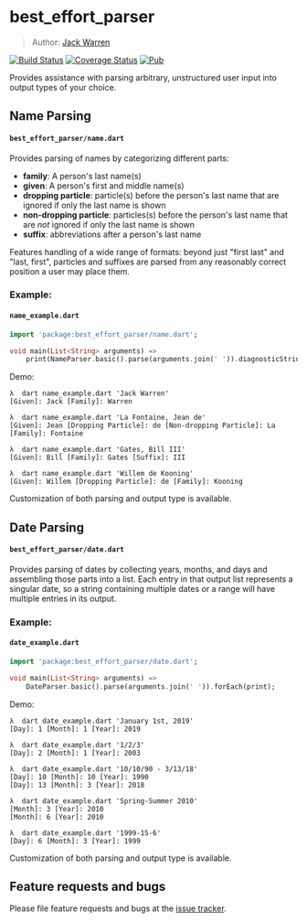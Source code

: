 # best_effort_parser

> Author: [Jack Warren][author site]

[![Build Status](https://travis-ci.com/jack-r-warren/best_effort_parser.svg?branch=master)](https://travis-ci.com/jack-r-warren/best_effort_parser) [![Coverage Status](https://coveralls.io/repos/github/jack-r-warren/best_effort_parser/badge.svg?branch=master)](https://coveralls.io/github/jack-r-warren/best_effort_parser?branch=master) [![Pub](https://img.shields.io/pub/v/best_effort_parser.svg)](https://pub.dartlang.org/packages/best_effort_parser)

Provides assistance with parsing arbitrary, unstructured user input into output types of your choice.

## Name Parsing
#### `best_effort_parser/name.dart`

Provides parsing of names by categorizing different parts:
- **family**: A person's last name(s)
- **given**: A person's first and middle name(s)
- **dropping particle**: particle(s) before the person's last name that are ignored if only the last name is shown
- **non-dropping particle**: particles(s) before the person's last name that are *not* ignored if only the last name is shown
- **suffix**: abbreviations after a person's last name

Features handling of a wide range of formats: beyond just "first last" and "last, first", particles and suffixes are parsed from any reasonably correct position a user may place them.

### Example:
#### `name_example.dart`

```dart
import 'package:best_effort_parser/name.dart';

void main(List<String> arguments) =>
    print(NameParser.basic().parse(arguments.join(' ')).diagnosticString());
```

Demo:
```text
λ  dart name_example.dart 'Jack Warren'
[Given]: Jack [Family]: Warren

λ  dart name_example.dart 'La Fontaine, Jean de'
[Given]: Jean [Dropping Particle]: de [Non-dropping Particle]: La [Family]: Fontaine

λ  dart name_example.dart 'Gates, Bill III'
[Given]: Bill [Family]: Gates [Suffix]: III

λ  dart name_example.dart 'Willem de Kooning'
[Given]: Willem [Dropping Particle]: de [Family]: Kooning
```

Customization of both parsing and output type is available.

## Date Parsing
#### `best_effort_parser/date.dart`

Provides parsing of dates by collecting years, months, and days and assembling those parts into a list. Each entry in that output list represents a singular date, so a string containing multiple dates or a range will have multiple entries in its output.

### Example:
#### `date_example.dart`

```dart
import 'package:best_effort_parser/date.dart';

void main(List<String> arguments) => 
    DateParser.basic().parse(arguments.join(' ')).forEach(print);
```

Demo:
```text
λ  dart date_example.dart 'January 1st, 2019'
[Day]: 1 [Month]: 1 [Year]: 2019

λ  dart date_example.dart '1/2/3'
[Day]: 2 [Month]: 1 [Year]: 2003

λ  dart date_example.dart '10/10/90 - 3/13/18'
[Day]: 10 [Month]: 10 [Year]: 1990
[Day]: 13 [Month]: 3 [Year]: 2018

λ  dart date_example.dart 'Spring-Summer 2010'
[Month]: 3 [Year]: 2010
[Month]: 6 [Year]: 2010

λ  dart date_example.dart '1999-15-6'
[Day]: 6 [Month]: 3 [Year]: 1999
```

Customization of both parsing and output type is available.

## Feature requests and bugs

Please file feature requests and bugs at the [issue tracker][tracker].

[author site]: https://jackwarren.info
[tracker]: https://github.com/jack-r-warren/best_effort_parser/issues
